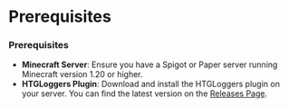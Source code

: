 # Prerequisites

### Prerequisites

* **Minecraft Server**: Ensure you have a Spigot or Paper server running Minecraft version 1.20 or higher.
* **HTGLoggers Plugin**: Download and install the HTGLoggers plugin on your server. You can find the latest version on the [Releases Page](https://github.com/WaleonGames/htgloggers/releases).
